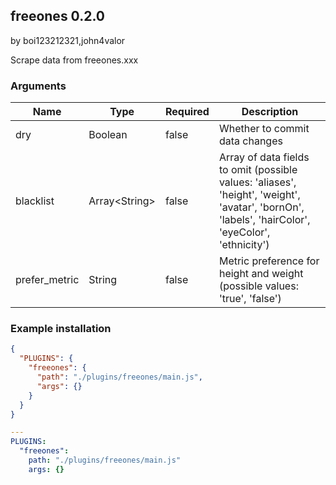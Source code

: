 ## freeones 0.2.0

by boi123212321,john4valor

Scrape data from freeones.xxx
### Arguments

| Name          | Type          | Required | Description                                                                                                                                       |
| ------------- | ------------- | -------- | ------------------------------------------------------------------------------------------------------------------------------------------------- |
| dry           | Boolean       | false    | Whether to commit data changes                                                                                                                    |
| blacklist     | Array&lt;String&gt; | false    | Array of data fields to omit (possible values: &#x27;aliases&#x27;, &#x27;height&#x27;, &#x27;weight&#x27;, &#x27;avatar&#x27;, &#x27;bornOn&#x27;, &#x27;labels&#x27;, &#x27;hairColor&#x27;, &#x27;eyeColor&#x27;, &#x27;ethnicity&#x27;) |
| prefer_metric | String        | false    | Metric preference for height and weight (possible values: &#x27;true&#x27;, &#x27;false&#x27;)                                                                        |
### Example installation

```json
{
  "PLUGINS": {
    "freeones": {
      "path": "./plugins/freeones/main.js",
      "args": {}
    }
  }
}
```

```yaml
---
PLUGINS:
  "freeones":
    path: "./plugins/freeones/main.js"
    args: {}
```
